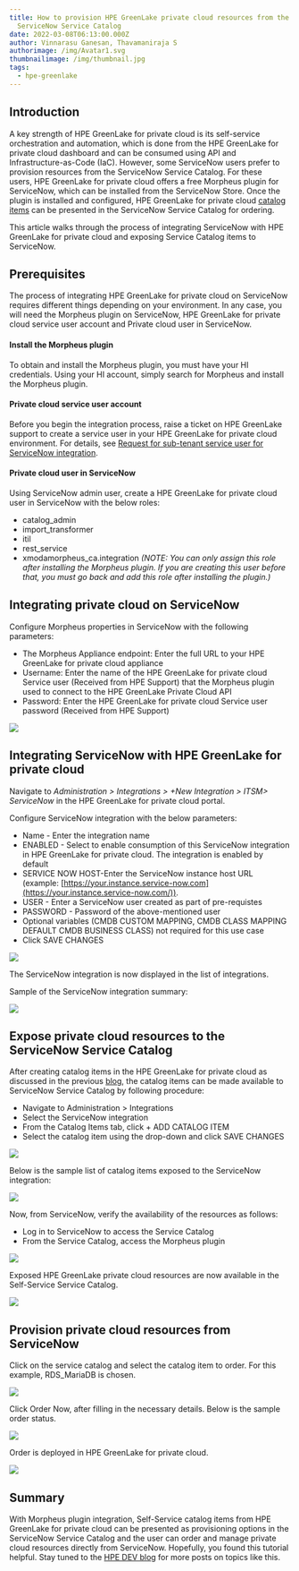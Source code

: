 ```yaml
---
title: How to provision HPE GreenLake private cloud resources from the
  ServiceNow Service Catalog
date: 2022-03-08T06:13:00.000Z
author: Vinnarasu Ganesan, Thavamaniraja S
authorimage: /img/Avatar1.svg
thumbnailimage: /img/thumbnail.jpg
tags:
  - hpe-greenlake
---
```

## Introduction

A key strength of HPE GreenLake for private cloud is its self-service
orchestration and automation, which is done from the HPE GreenLake for
private cloud dashboard and can be consumed using API and Infrastructure-as-Code (IaC). However,
some ServiceNow users prefer to provision resources from the ServiceNow
Service Catalog. For these users, HPE GreenLake for private cloud offers
a free Morpheus plugin for ServiceNow, which can be installed from the
ServiceNow Store. Once the plugin is installed and configured, HPE
GreenLake for private cloud [catalog items](https://developer.hpe.com/blog/curate-and-expose-service-catalog-items-using-hpe-greenlake-for-private-cloud)
can be presented in the ServiceNow
Service Catalog for ordering. 

This article walks through the
process of integrating ServiceNow with HPE GreenLake for private cloud
and exposing Service Catalog items to ServiceNow.

## Prerequisites

<!--StartFragment-->

The process of integrating HPE GreenLake for private cloud on ServiceNow requires different things depending on your environment. In any case, you will need the Morpheus plugin on ServiceNow, HPE GreenLake for private cloud service user account and Private cloud user in ServiceNow. 

#### Install the Morpheus plugin

To obtain and install the Morpheus plugin, you must have your HI credentials. Using your HI account, simply search for Morpheus and install the Morpheus plugin.

#### Private cloud service user account

Before you begin the integration process, raise a ticket on HPE GreenLake support to create a service user in your HPE GreenLake for private cloud environment. For details, see [Request for sub-tenant service user for ServiceNow integration](https://support.hpe.com/hpesc/public/docDisplay?docId=a00092451en_us&page=request-for-subtenant-service-user-for-servicenow-integration.html).

#### Private cloud user in ServiceNow

Using ServiceNow admin user, create a HPE GreenLake for private cloud user in ServiceNow with the below roles:

* catalog_admin
* import_transformer
* itil
* rest_service
* xmodamorpheus_ca.integration *(NOTE: You can only assign this role after installing the Morpheus plugin. If you are creating this user before that, you must go back and add this role after installing the plugin.)*

<!--EndFragment-->

## Integrating private cloud on ServiceNow

Configure Morpheus properties in ServiceNow with the following parameters:

* The Morpheus Appliance endpoint: Enter the full URL to your HPE
  GreenLake for private cloud appliance
* Username: Enter the name of the HPE GreenLake for private cloud
  Service user (Received from HPE Support) that the Morpheus plugin
  used to connect to the HPE GreenLake Private Cloud API
* Password: Enter the HPE GreenLake for private cloud Service user
  password (Received from HPE Support)

![](/img/figure1.png)

## Integrating ServiceNow with HPE GreenLake for private cloud

<!--StartFragment-->

Navigate to *Administration > Integrations > +New Integration > ITSM> ServiceNow* in the HPE GreenLake for private cloud portal.

Configure ServiceNow integration with the below parameters:

* Name - Enter the integration name
* ENABLED - Select to enable consumption of this ServiceNow integration in HPE GreenLake for private cloud. The integration is enabled by default
* SERVICE NOW HOST-Enter the ServiceNow instance host URL (example: [https://your.instance.service-now.com](https://your.instance.service-now.com/)).
* USER - Enter a ServiceNow user created as part of pre-requistes
* PASSWORD - Password of the above-mentioned user
* Optional variables (CMDB CUSTOM MAPPING, CMDB CLASS MAPPING DEFAULT CMDB BUSINESS CLASS) not required for this use case
* Click SAVE CHANGES

![](/img/figure10.png)

The ServiceNow integration is now displayed in the list of integrations. 

Sample of the ServiceNow integration summary:

<!--EndFragment-->

![](/img/figure2.png)

## Expose private cloud resources to the ServiceNow Service Catalog

After creating catalog items in the HPE GreenLake for private cloud as
discussed in the previous
[blog](https://developer.hpe.com/blog/curate-and-expose-service-catalog-items-using-hpe-greenlake-for-private-cloud/),
the catalog items can be made available to ServiceNow Service Catalog by
following procedure:

* Navigate to Administration > Integrations
* Select the ServiceNow integration
* From the Catalog Items tab, click + ADD CATALOG ITEM
* Select the catalog item using the drop-down and click SAVE CHANGES

![](/img/figure3.png)

Below is the sample list of catalog items exposed to the ServiceNow
integration:

![](/img/figure4.png)

Now, from ServiceNow, verify the availability of the resources as
follows:

* Log in to ServiceNow to access the Service Catalog
* From the Service Catalog, access the Morpheus plugin

![](/img/figure5.png)

Exposed HPE GreenLake private cloud resources are now available in the Self-Service Service Catalog.

![](/img/figure6.png)

## Provision private cloud resources from ServiceNow

Click on the service catalog and select the catalog item to order.
  For this example, RDS_MariaDB is chosen.

![](/img/figure7.png)

Click Order Now, after filling in the necessary details. Below is the
  sample order status.

![](/img/figure8.png)

Order is deployed in HPE GreenLake for private cloud.

![](/img/figure9.png)

## Summary

With Morpheus plugin integration, Self-Service catalog items from HPE
GreenLake for private cloud can be presented as provisioning options in
the ServiceNow Service Catalog and the user can order and manage private
cloud resources directly from ServiceNow. Hopefully, you found this
tutorial helpful. Stay tuned to the [HPE DEV
blog](https://developer.hpe.com/blog) for more posts on topics like
this.